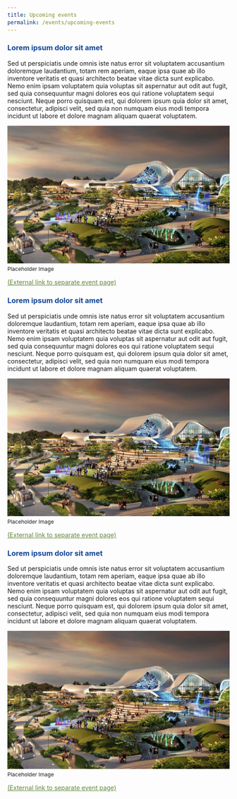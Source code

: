 ```yaml
---
title: Upcoming events
permalink: /events/upcoming-events
---
```


<h3 style="color:#124596; font-weight:bold;">Lorem ipsum dolor sit amet</h3>

Sed ut perspiciatis unde omnis iste natus error sit voluptatem accusantium doloremque laudantium, totam rem aperiam, eaque ipsa quae ab illo inventore veritatis et quasi architecto beatae vitae dicta sunt explicabo. Nemo enim ipsam voluptatem quia voluptas sit aspernatur aut odit aut fugit, sed quia consequuntur magni dolores eos qui ratione voluptatem sequi nesciunt. Neque porro quisquam est, qui dolorem ipsum quia dolor sit amet, consectetur, adipisci velit, sed quia non numquam eius modi tempora incidunt ut labore et dolore magnam aliquam quaerat voluptatem. 

![Placeholder Image](/images/jld_attractions.jpg)
<span style="font-size:12px">Placeholder Image</span>

<a style="color:#62863a;" href="#">(External link to separate event page)</a>

<h3 style="color:#124596; font-weight:bold;">Lorem ipsum dolor sit amet</h3>

Sed ut perspiciatis unde omnis iste natus error sit voluptatem accusantium doloremque laudantium, totam rem aperiam, eaque ipsa quae ab illo inventore veritatis et quasi architecto beatae vitae dicta sunt explicabo. Nemo enim ipsam voluptatem quia voluptas sit aspernatur aut odit aut fugit, sed quia consequuntur magni dolores eos qui ratione voluptatem sequi nesciunt. Neque porro quisquam est, qui dolorem ipsum quia dolor sit amet, consectetur, adipisci velit, sed quia non numquam eius modi tempora incidunt ut labore et dolore magnam aliquam quaerat voluptatem. 

![Placeholder Image](/images/jld_attractions.jpg)
<span style="font-size:12px">Placeholder Image</span>

<a style="color:#62863a;" href="#">(External link to separate event page)</a>

<h3 style="color:#124596; font-weight:bold;">Lorem ipsum dolor sit amet</h3>

Sed ut perspiciatis unde omnis iste natus error sit voluptatem accusantium doloremque laudantium, totam rem aperiam, eaque ipsa quae ab illo inventore veritatis et quasi architecto beatae vitae dicta sunt explicabo. Nemo enim ipsam voluptatem quia voluptas sit aspernatur aut odit aut fugit, sed quia consequuntur magni dolores eos qui ratione voluptatem sequi nesciunt. Neque porro quisquam est, qui dolorem ipsum quia dolor sit amet, consectetur, adipisci velit, sed quia non numquam eius modi tempora incidunt ut labore et dolore magnam aliquam quaerat voluptatem. 

![Placeholder Image](/images/jld_attractions.jpg)
<span style="font-size:12px">Placeholder Image</span>

<a style="color:#62863a;" href="#">(External link to separate event page)</a>